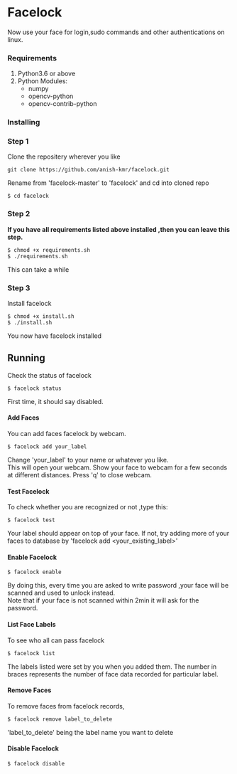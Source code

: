 # Facelock

Now use your face for login,sudo commands and other authentications on linux. 


### Requirements

1. Python3.6 or above
2. Python Modules:
   - numpy
   - opencv-python
   - opencv-contrib-python
     

### Installing
### Step 1

Clone the repositery wherever you like
```
git clone https://github.com/anish-kmr/facelock.git
```
Rename from 'facelock-master' to 'facelock' and
cd into cloned repo

```
$ cd facelock
```
### Step 2
**If you have all requirements listed above installed ,then you can leave this step.**
```
$ chmod +x requirements.sh
$ ./requirements.sh
```
This can take a while
 
 ### Step 3
Install  facelock
```
$ chmod +x install.sh 
$ ./install.sh
```

You now have facelock installed

## Running
Check the status of facelock
```
$ facelock status
```
First time, it should say disabled.
#### Add Faces
You can add faces facelock by webcam.
```
$ facelock add your_label 
```
Change 'your_label' to your name or whatever you like.<br>
This will open your webcam. Show your face to webcam for a few seconds at different distances.
Press 'q' to close webcam.

#### Test Facelock
To check whether you are recognized or not ,type this:
```
$ facelock test
```
Your label should appear on top of your face.
If not, try adding more of your faces to database by 'facelock add <your_existing_label>' 
#### Enable Facelock
```
$ facelock enable
```
By doing this, every time you are asked to write password ,your face will be scanned and used to unlock instead.<br>
Note that if your face is not scanned within 2min it will ask for the password.

#### List Face Labels
To see who all can pass facelock 
```
$ facelock list
```
The labels listed were set by you when you added them.
The number in braces represents the number of face data recorded for particular label.

#### Remove Faces
To remove faces from facelock records, 
```
$ facelock remove label_to_delete
```
'label_to_delete' being the label name you want to delete

#### Disable Facelock
```
$ facelock disable
```
